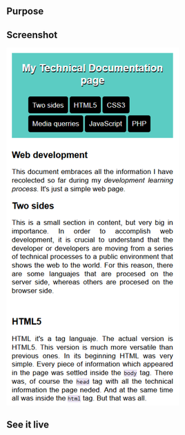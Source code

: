 <h2>Purpose</h2>

<h2>Screenshot</h2>
<img src="TECHNICAL-PAGE.PNG" width="400px">
<h2>See it live</h2>


